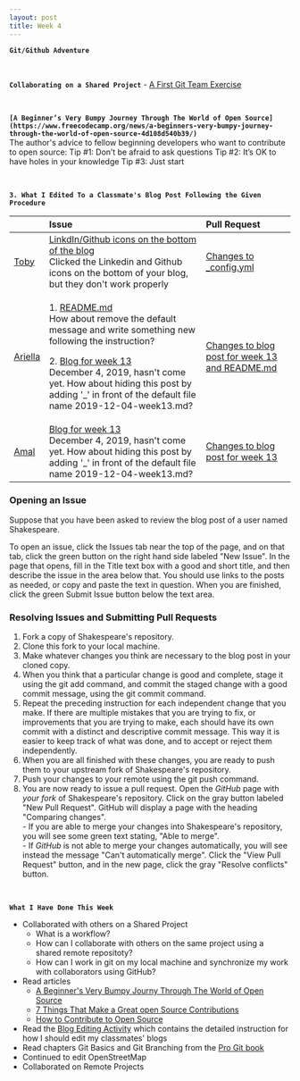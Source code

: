 ```yaml
---
layout: post
title: Week 4
---
```


**`Git/Github Adventure`**

&nbsp;
&nbsp;
&nbsp;

**`Collaborating on a Shared Project`** - [A First Git Team Exercise](https://github.com/hunter-college-ossd-fall-2019/git-activity-01)

&nbsp;
&nbsp;

**`[A Beginner’s Very Bumpy Journey Through The World of Open Source](https://www.freecodecamp.org/news/a-beginners-very-bumpy-journey-through-the-world-of-open-source-4d108d540b39/)`**  
The author's advice to fellow beginning developers who want to contribute to open source:
Tip #1: Don’t be afraid to ask questions
Tip #2: It’s OK to have holes in your knowledge
Tip #3: Just start

&nbsp;
&nbsp;

**`3. What I Edited To a Classmate's Blog Post Following the Given Procedure`**

| | Issue | Pull Request |
|:---|:---|:---|
| [Toby](https://github.com/hunter-college-ossd-fall-2019/tobyau-weekly) | [LinkdIn/Github icons on the bottom of the blog](https://github.com/hunter-college-ossd-fall-2019/tobyau-weekly/issues/1) <br> Clicked the Linkedin and Github icons on the bottom of your blog, but they don't work properly | [Changes to _config.yml](https://github.com/hunter-college-ossd-fall-2019/tobyau-weekly/pull/2) |
| [Ariella](https://github.com/hunter-college-ossd-fall-2019/ariella879-weekly) | <p> 1. [README.md](https://github.com/hunter-college-ossd-fall-2019/ariella879-weekly/issues/5) <br> How about remove the default message and write something new following the instruction? </p> 2. [Blog for week 13](https://github.com/hunter-college-ossd-fall-2019/ariella879-weekly/issues/3) <br> December 4, 2019, hasn't come yet. How about hiding this post by adding '_' in front of the default file name 2019-12-04-week13.md? </p> | [Changes to blog post for week 13 and README.md](https://github.com/hunter-college-ossd-fall-2019/ariella879-weekly/pull/4) |
| [Amal](https://github.com/hunter-college-ossd-fall-2019/shadow12ac-weekly) | [Blog for week 13](https://github.com/hunter-college-ossd-fall-2019/shadow12ac-weekly/issues/2) <br> December 4, 2019, hasn't come yet. How about hiding this post by adding '_' in front of the default file name 2019-12-04-week13.md? | [Changes to blog post for week 13](https://github.com/hunter-college-ossd-fall-2019/shadow12ac-weekly/pull/3)|


### Opening an Issue
Suppose that you have been asked to review the blog post of a user named Shakespeare.

  To open an issue, click the Issues tab near the top of the page, and on that tab, click the green button on the right hand side labeled "New Issue". In the page that opens, fill in the Title text box with a good and short title, and then describe the issue in the area below that. You should use links to the posts as needed, or copy and paste the text in question. When you are finished, click the green Submit Issue button below the text area.


### Resolving Issues and Submitting Pull Requests
  1. Fork a copy of Shakespeare's repository.
  2. Clone this fork to your local machine.
  3. Make whatever changes you think are necessary to the blog post in your cloned copy.
  4. When you think that a particular change is good and complete, stage it using the git add command, and commit the staged change with a good commit message, using the git commit command.
  5. Repeat the preceding instruction for each independent change that you make. If there are multiple mistakes that you are trying to fix, or improvements that you are trying to make, each should have its own commit with a distinct and descriptive commit message. This way it is easier to keep track of what was done, and to accept or reject them independently.
  6. When you are all finished with these changes, you are ready to push them to your upstream fork of Shakespeare's repository. 
  7. Push your changes to your remote using the git push command.
  8. You are now ready to issue a pull request. Open the _GitHub_ page with _your fork_ of Shakespeare's repository. Click on the gray button labeled "New Pull Request". GitHub will display a page with the heading "Comparing changes".  
    - If you are able to merge your changes into Shakespeare's repository, you will see some green text stating, "Able to merge".  
    - If _GitHub_ is not able to merge your changes automatically, you will see instead the message "Can't automatically merge". Click the "View Pull Request" button, and in the new page, click the gray "Resolve conflicts" button.

&nbsp;
&nbsp;
&nbsp;

**`What I Have Done This Week`**
- Collaborated with others on a Shared Project
  - What is a workflow?
  - How can I collaborate with others on the same project using a shared remote repositoty?
  - How can I work in git on my local machine and synchronize my work with collaborators using GitHub?
- Read articles
  - [A Beginner's Very Bumpy Journy Through The World of Open Source](https://www.freecodecamp.org/news/a-beginners-very-bumpy-journey-through-the-world-of-open-source-4d108d540b39/)
  - [7 Things That Make a Great open Source Contributions](https://blog.newrelic.com/engineering/open-source-contribution/)
  - [How to Contribute to Open Source](https://opensource.guide/how-to-contribute/)
- Read the [Blog Editing Activity](http://www.compsci.hunter.cuny.edu/~sweiss/course_materials/csci395.86/activities_f19/blog_editing_activity.pdf) which contains the detailed instruction for how I should edit my classmates' blogs
- Read chapters Git Basics and Git Branching from the [Pro Git book]()
- Continued to edit OpenStreetMap
- Collaborated on Remote Projects
  
